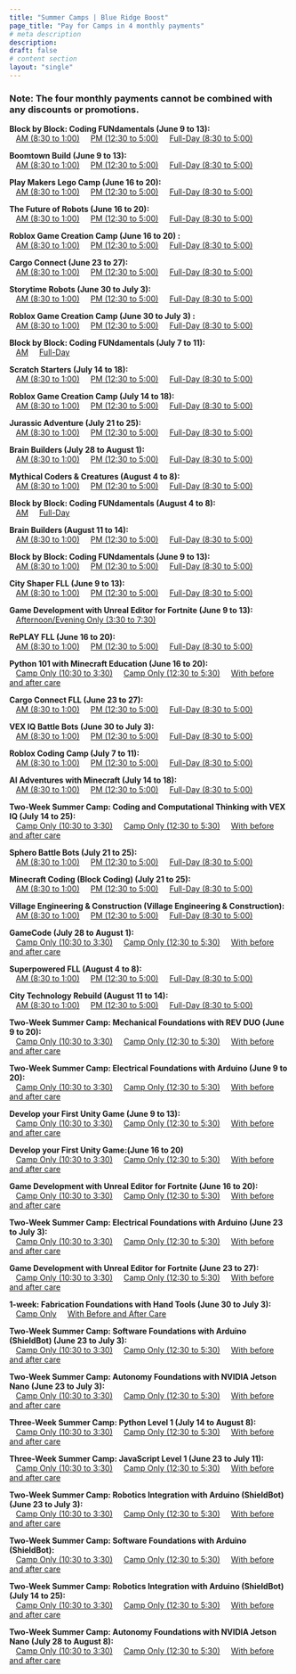 ```yaml
---
title: "Summer Camps | Blue Ridge Boost"
page_title: "Pay for Camps in 4 monthly payments"
# meta description
description: 
draft: false
# content section
layout: "single"
---
```


<h3>
Note: The four monthly payments cannot be combined with any discounts or promotions.
</h3>

<p><b>Block by Block: Coding FUNdamentals (June 9 to 13):</b> <br>
&nbsp;&nbsp; <a href="https://buy.stripe.com/3cs00F2Bo6HA10YbKU">AM (8:30 to 1:00)</a> &nbsp; &nbsp;
<a href="https://buy.stripe.com/6oEaFj0tgd5YaBydT3">PM (12:30 to 5:00)</a> &nbsp; &nbsp;
<a href="https://buy.stripe.com/6oE7t75NAc1U7pmbKW">Full-Day (8:30 to 5:00)</a> &nbsp; &nbsp;
</p>

<p><b>Boomtown Build (June 9 to 13):</b><br>
&nbsp;&nbsp;
<a href="https://buy.stripe.com/dR628N0tg8PIdNKaGT">AM (8:30 to 1:00)</a> &nbsp; &nbsp;
<a href="https://buy.stripe.com/6oE3cR7VIc1UaBy5mA">PM (12:30 to 5:00)</a> &nbsp; &nbsp;
<a href="https://buy.stripe.com/bIY14Jgse9TMcJGaGV">Full-Day (8:30 to 5:00)</a> &nbsp; &nbsp;
</p>

<p><b>Play Makers Lego Camp (June 16 to 20):</b><br>
&nbsp;&nbsp;
<a href="https://buy.stripe.com/00g9Bf8ZM4zs4da4iy">AM (8:30 to 1:00)</a> &nbsp; &nbsp;
<a href="https://buy.stripe.com/6oEaFjfoaea2396eXd">PM (12:30 to 5:00)</a> &nbsp; &nbsp;
<a href="https://buy.stripe.com/7sI5kZ3Fsfe63962as">Full-Day (8:30 to 5:00)</a> &nbsp; &nbsp;
</p>

<p><b>The Future of Robots (June 16 to 20):</b><br>
&nbsp;&nbsp;
<a href="https://buy.stripe.com/bIY9Bf3FsaXQ4da02l">AM (8:30 to 1:00)</a> &nbsp; &nbsp;
<a href="https://buy.stripe.com/28o3cR5NAgia7pm5mG">PM (12:30 to 5:00)</a> &nbsp; &nbsp;
<a href="https://buy.stripe.com/28o3cR1xk5Dw9xucP9">Full-Day (8:30 to 5:00)</a> &nbsp; &nbsp;
</p>

<p><b>Roblox Game Creation Camp (June 16 to 20) :</b><br>
&nbsp;&nbsp;
<a href="https://buy.stripe.com/9AQ14J6REea2gZWbL6">AM (8:30 to 1:00)</a> &nbsp; &nbsp;
<a href="https://buy.stripe.com/eVafZD5NAc1U5he7uR">PM (12:30 to 5:00)</a> &nbsp; &nbsp;
<a href="https://buy.stripe.com/4gwdRvb7U7LE7pmeXk">Full-Day (8:30 to 5:00)</a> &nbsp; &nbsp;
</p>

<p><b>Cargo Connect (June 23 to 27):</b><br>
&nbsp;&nbsp;
<a href="https://buy.stripe.com/14k9Bfgsed5Y4da8yX">AM (8:30 to 1:00)</a> &nbsp; &nbsp;
<a href="https://buy.stripe.com/5kA8xb6RE6HA9xu3eE">PM (12:30 to 5:00)</a> &nbsp; &nbsp;
<a href="https://buy.stripe.com/28obJnfoafe610YaH7">Full-Day (8:30 to 5:00)</a> &nbsp; &nbsp;
</p>

<p><b>Storytime Robots (June 30 to July 3):</b><br>
&nbsp;&nbsp;
<a href="https://buy.stripe.com/14kbJnek63vo6li6qS">AM (8:30 to 1:00)</a> &nbsp; &nbsp;
<a href="https://buy.stripe.com/28ocNrcbYea2aBy9D5">PM (12:30 to 5:00)</a> &nbsp; &nbsp;
<a href="https://buy.stripe.com/28o00F4Jw9TMfVS5mQ">Full-Day (8:30 to 5:00)</a> &nbsp; &nbsp;
</p>

<p><b>Roblox Game Creation Camp (June 30 to July 3) :</b><br>
&nbsp;&nbsp;
<a href="https://buy.stripe.com/00g3cRb7U0jcgZWbLf">AM (8:30 to 1:00)</a> &nbsp; &nbsp;
<a href="https://buy.stripe.com/eVa7t7foa4zs4da3eK">PM (12:30 to 5:00)</a> &nbsp; &nbsp;
<a href="https://buy.stripe.com/9AQeVz4Jwfe64da3eL">Full-Day (8:30 to 5:00)</a> &nbsp; &nbsp;
</p>

<p><b>Block by Block: Coding FUNdamentals (July 7 to 11):</b><br>
&nbsp;&nbsp;
<a href="https://buy.stripe.com/fZe9Bf2Bo4zs5heaHe">AM</a> &nbsp; &nbsp;
<a href="https://buy.stripe.com/00g5kZ0tgea210YdTr">Full-Day</a> &nbsp; &nbsp;
</p>

<p><b>Scratch Starters (July 14 to 18):</b><br>
&nbsp;&nbsp;
<a href="https://buy.stripe.com/4gwbJn0tg6HAfVS16G">AM (8:30 to 1:00)</a> &nbsp; &nbsp;
<a href="https://buy.stripe.com/28obJn5NAea2gZWbLl">PM (12:30 to 5:00)</a> &nbsp; &nbsp;
<a href="https://buy.stripe.com/3cs9Bf5NA1ng9xu4iU">Full-Day (8:30 to 5:00)</a> &nbsp; &nbsp;
</p>

<p><b>Roblox Game Creation Camp (July 14 to 18):</b><br>
&nbsp;&nbsp;
<a href="https://buy.stripe.com/6oE14J2Bo1ngeRO16J">AM (8:30 to 1:00)</a> &nbsp; &nbsp;
<a href="https://buy.stripe.com/9AQbJn2Bo0jcaByeXA">PM (12:30 to 5:00)</a> &nbsp; &nbsp;
<a href="https://buy.stripe.com/3cs00F4Jwc1U5he16L">Full-Day (8:30 to 5:00)</a> &nbsp; &nbsp;
</p>

<p><b>Jurassic Adventure (July 21 to 25):</b><br>
&nbsp;&nbsp;
<a href="https://buy.stripe.com/8wM00Fek61ngcJG6r6">AM (8:30 to 1:00)</a> &nbsp; &nbsp;
<a href="https://buy.stripe.com/28o4gV7VI8PIbFC02J">PM (12:30 to 5:00)</a> &nbsp; &nbsp;
<a href="https://buy.stripe.com/00gbJn8ZMfe6fVS7vc">Full-Day (8:30 to 5:00)</a> &nbsp; &nbsp;
</p>

<p><b>Brain Builders (July 28 to August 1):</b><br>
&nbsp;&nbsp;
<a href="https://buy.stripe.com/00g4gV7VIaXQeRO6r9">AM (8:30 to 1:00)</a> &nbsp; &nbsp;
<a href="https://buy.stripe.com/bIYdRv4Jw3vo2525n6">PM (12:30 to 5:00)</a> &nbsp; &nbsp;
<a href="https://buy.stripe.com/bIYdRv4Jw1ngaBy9Dn">Full-Day (8:30 to 5:00)</a> &nbsp; &nbsp;
</p>

<p><b>Mythical Coders & Creatures (August 4 to 8):</b><br>
&nbsp;&nbsp;
<a href="https://buy.stripe.com/4gwaFjfoa6HAfVS7vg">AM (8:30 to 1:00)</a> &nbsp; &nbsp;
<a href="https://buy.stripe.com/14k14J1xkd5Y2522aX">PM (12:30 to 5:00)</a> &nbsp; &nbsp;
<a href="https://buy.stripe.com/eVa9BfcbYfe6eROcPC">Full-Day (8:30 to 5:00)</a> &nbsp; &nbsp;
</p>

<p><b>Block by Block: Coding FUNdamentals (August 4 to 8):</b><br>
&nbsp;&nbsp;
<a href="https://buy.stripe.com/3cs9Bffoa6HAeRO02R">AM</a> &nbsp; &nbsp;
<a href="https://buy.stripe.com/4gw5kZa3Q2rk39616W">Full-Day</a> &nbsp; &nbsp;
</p>

<p><b>Brain Builders (August 11 to 14):</b><br>
&nbsp;&nbsp;
<a href="https://buy.stripe.com/14kaFj1xkfe639616X">AM (8:30 to 1:00)</a> &nbsp; &nbsp;
<a href="https://buy.stripe.com/6oE8xb7VIea2bFC02U">PM (12:30 to 5:00)</a> &nbsp; &nbsp;
<a href="https://buy.stripe.com/4gwdRv7VI0jc7pm9Dv">Full-Day (8:30 to 5:00)</a> &nbsp; &nbsp;
</p>

<p><b>Block by Block: Coding FUNdamentals (June 9 to 13):</b><br>
&nbsp;&nbsp;
<a href="https://buy.stripe.com/00g9Bf6REfe6bFCaHA">AM (8:30 to 1:00)</a> &nbsp; &nbsp;
<a href="https://buy.stripe.com/cN2cNrgse4zs6li5nh">PM (12:30 to 5:00)</a> &nbsp; &nbsp;
<a href="https://buy.stripe.com/14k8xbfoagia3967vq">Full-Day (8:30 to 5:00)</a> &nbsp; &nbsp;
</p>

<p><b>City Shaper FLL (June 9 to 13):</b><br>
&nbsp;&nbsp;
<a href="https://buy.stripe.com/8wM5kZb7U0jcdNKaHD">AM (8:30 to 1:00)</a> &nbsp; &nbsp;
<a href="https://buy.stripe.com/14k6p3gse0jcaBy5nk">PM (12:30 to 5:00)</a> &nbsp; &nbsp;
<a href="https://buy.stripe.com/5kA3cRfoa3vo3963fd">Full-Day (8:30 to 5:00)</a> &nbsp; &nbsp;
</p>

<p><b>Game Development with Unreal Editor for Fortnite (June 9 to 13):</b><br>
&nbsp;&nbsp;
<a href="https://buy.stripe.com/8wM28N3Fs0jccJGaHG">Afternoon/Evening Only (3:30 to 7:30)</a> &nbsp; &nbsp;
</p>

<p><b>RePLAY FLL (June 16 to 20):</b><br>
&nbsp;&nbsp;
<a href="https://buy.stripe.com/00gdRvcbY3voaBydTT">AM (8:30 to 1:00)</a> &nbsp; &nbsp;
<a href="https://buy.stripe.com/8wM00Ffoac1UdNK3fg">PM (12:30 to 5:00)</a> &nbsp; &nbsp;
<a href="https://buy.stripe.com/4gwdRvcbY4zsdNK6rt">Full-Day (8:30 to 5:00)</a> &nbsp; &nbsp;
</p>


<p><b>Python 101 with Minecraft Education (June 16 to 20):</b><br>
&nbsp;&nbsp;
<a href="https://buy.stripe.com/cN2aFjb7U7LE5heeY0">Camp Only (10:30 to 3:30)</a> &nbsp; &nbsp;
<a href="https://buy.stripe.com/fZe3cR1xkfe68tqeY1">Camp Only (12:30 to 5:30)</a> &nbsp; &nbsp;
<a href="https://buy.stripe.com/7sI3cR7VI6HA9xu038">With before and after care</a> &nbsp; &nbsp;
</p>

<p><b>Cargo Connect FLL (June 23 to 27):</b><br>
&nbsp;&nbsp;
<a href="https://buy.stripe.com/7sIbJn7VIfe67pmaHN">AM (8:30 to 1:00)</a> &nbsp; &nbsp;
<a href="https://buy.stripe.com/6oEfZD4Jw9TM5he5nu">PM (12:30 to 5:00)</a> &nbsp; &nbsp;
<a href="https://buy.stripe.com/aEU3cR6REc1U10Y4jr">Full-Day (8:30 to 5:00)</a> &nbsp; &nbsp;
</p>

<p><b>VEX IQ Battle Bots (June 30 to July 3):</b><br>
&nbsp;&nbsp;
<a href="https://buy.stripe.com/3cs6p32Bo3vo252eY6">AM (8:30 to 1:00)</a> &nbsp; &nbsp;
<a href="https://buy.stripe.com/9AQ9BffoagiagZW4jt">PM (12:30 to 5:00)</a> &nbsp; &nbsp;
<a href="https://buy.stripe.com/aEU5kZ4Jw6HA3964ju">Full-Day (8:30 to 5:00)</a> &nbsp; &nbsp;
</p>

<p><b>Roblox Coding Camp (July 7 to 11):</b><br>
&nbsp;&nbsp;
<a href="https://buy.stripe.com/28o9Bf0tg8PIdNK17j">AM (8:30 to 1:00)</a> &nbsp; &nbsp;
<a href="https://buy.stripe.com/00gaFjgse2rk2522bo">PM (12:30 to 5:00)</a> &nbsp; &nbsp;
<a href="https://buy.stripe.com/bIY28N5NA5DwaByg2f">Full-Day (8:30 to 5:00)</a> &nbsp; &nbsp;
</p>

<p><b>AI Adventures with Minecraft (July 14 to 18):</b><br>
&nbsp;&nbsp;
<a href="https://buy.stripe.com/cN2cNr4Jw8PI10YdU8">AM (8:30 to 1:00)</a> &nbsp; &nbsp;
<a href="https://buy.stripe.com/8wMbJnb7U3vo5he17n">PM (12:30 to 5:00)</a> &nbsp; &nbsp;
<a href="https://buy.stripe.com/aEU14Jgsed5Y6li4jA">Full-Day (8:30 to 5:00)</a> &nbsp; &nbsp;
</p>


<p><b>Two-Week Summer Camp: Coding and Computational Thinking with VEX IQ (July 14 to 25):</b><br>
&nbsp;&nbsp;
<a href="https://buy.stripe.com/7sIcNrfoa6HA4da17p">Camp Only (10:30 to 3:30)</a> &nbsp; &nbsp;
<a href="https://buy.stripe.com/6oE5kZ2BogiaaBy8zS">Camp Only (12:30 to 5:30)</a> &nbsp; &nbsp;
<a href="https://buy.stripe.com/00g14Jb7U2rkcJGg2l">With before and after care</a> &nbsp; &nbsp;
</p>

<p><b>Sphero Battle Bots (July 21 to 25):</b><br>
&nbsp;&nbsp;
<a href="https://buy.stripe.com/cN228N7VI3vogZWcQa">AM (8:30 to 1:00)</a> &nbsp; &nbsp;
<a href="https://buy.stripe.com/3cs6p3ek6c1U3965nJ">PM (12:30 to 5:00)</a> &nbsp; &nbsp;
<a href="https://buy.stripe.com/00g28N2Boea26li6rO">Full-Day (8:30 to 5:00)</a> &nbsp; &nbsp;
</p>

<p><b>Minecraft Coding (Block Coding) (July 21 to 25):</b><br>
&nbsp;&nbsp;
<a href="https://buy.stripe.com/14k7t7cbYaXQfVSdUh">AM (8:30 to 1:00)</a> &nbsp; &nbsp;
<a href="https://buy.stripe.com/5kA14J0tg1ngcJGeYm">PM (12:30 to 5:00)</a> &nbsp; &nbsp;
<a href="https://buy.stripe.com/6oE14J7VI0jccJG03t">Full-Day (8:30 to 5:00)</a> &nbsp; &nbsp;
</p>

<p><b>Village Engineering & Construction (Village Engineering & Construction):</b><br>
&nbsp;&nbsp;
<a href="https://buy.stripe.com/7sIcNra3Qea2bFCg2s">AM (8:30 to 1:00)</a> &nbsp; &nbsp;
<a href="https://buy.stripe.com/4gwaFjfoaea2396g2t">PM (12:30 to 5:00)</a> &nbsp; &nbsp;
<a href="https://buy.stripe.com/cN29Bf5NA0jc10Y8A2">Full-Day (8:30 to 5:00)</a> &nbsp; &nbsp;
</p>

<p><b>GameCode (July 28 to August 1):</b><br>
&nbsp;&nbsp;
<a href="https://buy.stripe.com/28obJna3Q8PIfVS6rV">Camp Only (10:30 to 3:30)</a> &nbsp; &nbsp;
<a href="https://buy.stripe.com/00g5kZdg2d5Y2526rW">Camp Only (12:30 to 5:30)</a> &nbsp; &nbsp;
<a href="https://buy.stripe.com/00g9Bf3Fsfe6gZWeYt">With before and after care</a> &nbsp; &nbsp;
</p>

<p><b>Superpowered FLL (August 4 to 8):</b><br>
&nbsp;&nbsp;
<a href="https://buy.stripe.com/7sI00Ffoa9TMgZWbMi">AM (8:30 to 1:00)</a> &nbsp; &nbsp;
<a href="https://buy.stripe.com/28o9Bf7VI8PI5heeYv">PM (12:30 to 5:00)</a> &nbsp; &nbsp;
<a href="https://buy.stripe.com/dR628Na3QaXQcJG7w4">Full-Day (8:30 to 5:00)</a> &nbsp; &nbsp;
</p>

<p><b>City Technology Rebuild (August 11 to 14):</b><br>
&nbsp;&nbsp;
<a href="https://buy.stripe.com/9AQaFjfoa5Dw10YbMl">AM (8:30 to 1:00)</a> &nbsp; &nbsp;
<a href="https://buy.stripe.com/4gwaFjdg25DwaBy2bM">PM (12:30 to 5:00)</a> &nbsp; &nbsp;
<a href="https://buy.stripe.com/aEUfZD5NA7LE10Yg2D">Full-Day (8:30 to 5:00)</a> &nbsp; &nbsp;
</p>


<p><b>Two-Week Summer Camp: Mechanical Foundations with REV DUO (June 9 to 20):</b><br>
&nbsp;&nbsp;
<a href="https://buy.stripe.com/aEUbJn5NA4zsgZW6s4">Camp Only (10:30 to 3:30)</a> &nbsp; &nbsp;
<a href="https://buy.stripe.com/fZefZDgse1ng10Y17L">Camp Only (12:30 to 5:30)</a> &nbsp; &nbsp;
<a href="https://buy.stripe.com/eVacNrgseea24da9Ei">With before and after care</a> &nbsp; &nbsp;
</p>

<p><b>Two-Week Summer Camp: Electrical Foundations with Arduino (June 9 to 20):</b><br>
&nbsp;&nbsp;
<a href="https://buy.stripe.com/fZefZDb7Uc1UbFC8Af">Camp Only (10:30 to 3:30)</a> &nbsp; &nbsp;
<a href="https://buy.stripe.com/6oE4gVdg28PI7pmcQw">Camp Only (12:30 to 5:30)</a> &nbsp; &nbsp;
<a href="https://buy.stripe.com/8wMeVzcbY0jc5he6s9">With before and after care</a> &nbsp; &nbsp;
</p>

<p><b>Develop your First Unity Game (June 9 to 13):</b><br>
&nbsp;&nbsp;
<a href="https://buy.stripe.com/28o9Bfek60jcgZWeYG">Camp Only (10:30 to 3:30)</a> &nbsp; &nbsp;
<a href="https://buy.stripe.com/28ocNrb7U9TM396g2L">Camp Only (12:30 to 5:30)</a> &nbsp; &nbsp;
<a href="https://buy.stripe.com/00geVzfoac1UgZWcQA">With before and after care</a> &nbsp; &nbsp;
</p>

<p><b>Develop your First Unity Game:(June 16 to 20)</b><br>
&nbsp;&nbsp;
<a href="https://buy.stripe.com/eVa28Na3Q6HA7pm9Ep">Camp Only (10:30 to 3:30)</a> &nbsp; &nbsp;
<a href="https://buy.stripe.com/4gw4gVek67LEgZW8Am">Camp Only (12:30 to 5:30)</a> &nbsp; &nbsp;
<a href="https://buy.stripe.com/fZefZDfoa3vo5he3g3">With before and after care</a> &nbsp; &nbsp;
</p>

<p><b>Game Development with Unreal Editor for Fortnite (June 16 to 20):</b><br>
&nbsp;&nbsp;
<a href="https://buy.stripe.com/aEUeVz1xkgiaaBy4k8">Camp Only (10:30 to 3:30)</a> &nbsp; &nbsp;
<a href="https://buy.stripe.com/14k4gV2Bo0jcgZW7wl">Camp Only (12:30 to 5:30)</a> &nbsp; &nbsp;
<a href="https://buy.stripe.com/cN2cNr0tg7LE3963g6">With before and after care</a> &nbsp; &nbsp;
</p>


<p><b>Two-Week Summer Camp: Electrical Foundations with Arduino (June 23 to July 3):</b><br>
&nbsp;&nbsp;
<a href="https://buy.stripe.com/aEU28N6REea2252bMD">Camp Only (10:30 to 3:30)</a> &nbsp; &nbsp;
<a href="https://buy.stripe.com/7sI5kZgse6HAgZWaIA">Camp Only (12:30 to 5:30)</a> &nbsp; &nbsp;
<a href="https://buy.stripe.com/cN29Bf1xkd5Y10Y2c5">With before and after care</a> &nbsp; &nbsp;
</p>

<p><b>Game Development with Unreal Editor for Fortnite (June 23 to 27):</b><br>
&nbsp;&nbsp;
<a href="https://buy.stripe.com/eVa7t75NA6HA9xuaIC">Camp Only (10:30 to 3:30)</a> &nbsp; &nbsp;
<a href="https://buy.stripe.com/bIY28N5NA7LE2529Ez">Camp Only (12:30 to 5:30)</a> &nbsp; &nbsp;
<a href="https://buy.stripe.com/5kAfZD0tgfe6eRO3gc">With before and after care</a> &nbsp; &nbsp;
</p>

<p><b>1-week: Fabrication Foundations with Hand Tools (June 30 to July 3):</b><br>
&nbsp;&nbsp;
<a href="https://buy.stripe.com/eVacNr2Bo0jc5he3gd">Camp Only</a> &nbsp; &nbsp;
<a href="https://buy.stripe.com/14k5kZ1xk5DwcJGdUS">With Before and After Care</a> &nbsp; &nbsp;
</p>

<p><b>Two-Week Summer Camp: Software Foundations with Arduino (ShieldBot) (June 23 to July 3):</b><br>
&nbsp;&nbsp;
<a href="https://buy.stripe.com/bIY6p3foafe69xu8Az">Camp Only (10:30 to 3:30)</a> &nbsp; &nbsp;
<a href="https://buy.stripe.com/bIY28N0tgea26li2cc">Camp Only (12:30 to 5:30)</a> &nbsp; &nbsp;
<a href="https://buy.stripe.com/9AQfZDek6c1U9xubMN">With before and after care</a> &nbsp; &nbsp;
</p>

<p><b>Two-Week Summer Camp: Autonomy Foundations with NVIDIA Jetson Nano (June 23 to July 3):</b><br>
&nbsp;&nbsp;
<a href="https://buy.stripe.com/4gwaFja3QaXQ6li18a">Camp Only (10:30 to 3:30)</a> &nbsp; &nbsp;
<a href="https://buy.stripe.com/eVa3cRek6aXQ3963gj">Camp Only (12:30 to 5:30)</a> &nbsp; &nbsp;
<a href="https://buy.stripe.com/14k8xb1xkd5Y252048">With before and after care</a> &nbsp; &nbsp;
</p>

<p><b>Three-Week Summer Camp: Python Level 1 (July 14 to August 8):</b><br>
&nbsp;&nbsp;
<a href="https://buy.stripe.com/bIY8xba3QaXQ8tqg37">Camp Only (10:30 to 3:30)</a> &nbsp; &nbsp;
<a href="https://buy.stripe.com/14k8xbek60jc2526sy">Camp Only (12:30 to 5:30)</a> &nbsp; &nbsp;
<a href="https://buy.stripe.com/28ocNrcbY3vogZWeZ5">With before and after care</a> &nbsp; &nbsp;
</p>

<p><b>Three-Week Summer Camp: JavaScript Level 1 (June 23 to July 11):</b><br>
&nbsp;&nbsp;
<a href="https://buy.stripe.com/6oEeVza3Q9TMcJG3go">Camp Only (10:30 to 3:30)</a> &nbsp; &nbsp;
<a href="https://buy.stripe.com/dR67t7gsec1U7pm5ox">Camp Only (12:30 to 5:30)</a> &nbsp; &nbsp;
<a href="https://buy.stripe.com/14kaFj6RE3vo10Yg3c">With before and after care</a> &nbsp; &nbsp;
</p>

<p><b>Two-Week Summer Camp: Robotics Integration with Arduino (ShieldBot) (June 23 to July 3):</b><br>
&nbsp;&nbsp;
<a href="https://buy.stripe.com/28oeVz0tgfe64daeZ9">Camp Only (10:30 to 3:30)</a> &nbsp; &nbsp;
<a href="https://buy.stripe.com/7sIcNrdg27LE7pmbMY">Camp Only (12:30 to 5:30)</a> &nbsp; &nbsp;
<a href="https://buy.stripe.com/9AQbJn4Jwgia3964kx">With before and after care</a> &nbsp; &nbsp;
</p>

<p><b>Two-Week Summer Camp: Software Foundations with Arduino (ShieldBot):</b><br>
&nbsp;&nbsp;
<a href="https://buy.stripe.com/28o3cR8ZMd5YgZW04i">Camp Only (10:30 to 3:30)</a> &nbsp; &nbsp;
<a href="https://buy.stripe.com/6oE00F0tg7LE5hedV9">Camp Only (12:30 to 5:30)</a> &nbsp; &nbsp;
<a href="https://buy.stripe.com/3csdRvek61ng5he8AQ">With before and after care</a> &nbsp; &nbsp;
</p>

<p><b>Two-Week Summer Camp: Robotics Integration with Arduino (ShieldBot) (July 14 to 25):</b><br>
&nbsp;&nbsp;
<a href="https://buy.stripe.com/dR63cR2Bo1nggZWeZf">Camp Only (10:30 to 3:30)</a> &nbsp; &nbsp;
<a href="https://buy.stripe.com/3csdRvek69TMaBy9EW">Camp Only (12:30 to 5:30)</a> &nbsp; &nbsp;
<a href="https://buy.stripe.com/28odRv8ZMfe68tq5oH">With before and after care</a> &nbsp; &nbsp;
</p>

<p><b>Two-Week Summer Camp: Autonomy Foundations with NVIDIA Jetson Nano (July 28 to August 8):</b><br>
&nbsp;&nbsp;
<a href="https://buy.stripe.com/00geVz5NA1ngeROg3m">Camp Only (10:30 to 3:30)</a> &nbsp; &nbsp;
<a href="https://buy.stripe.com/aEUeVzfoaaXQ396dVf">Camp Only (12:30 to 5:30)</a> &nbsp; &nbsp;
<a href="https://buy.stripe.com/14k4gV4Jw7LE9xucRc">With before and after care</a> &nbsp; &nbsp;
</p>

